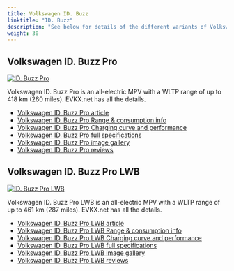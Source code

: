 ```yaml
---
title: Volkswagen ID. Buzz
linktitle: "ID. Buzz"
description: "See below for details of the different variants of Volkswagen ID. Buzz"
weight: 30
---
```

## Volkswagen ID. Buzz Pro

<a href="/models/volkswagen/id._buzz/id._buzz_pro/"><img src="https://media.evkx.net/multimedia/models/volkswagen/id._buzz/id._buzz_pro/main_1_st.jpg" class="img-fluid" alt="ID. Buzz Pro" ></a>

Volkswagen ID. Buzz Pro is an all-electric MPV with a WLTP range of up to 418 km (260 miles). EVKX.net has all the details. 

- [Volkswagen ID. Buzz Pro article](/models/volkswagen/id._buzz/id._buzz_pro/)
- [Volkswagen ID. Buzz Pro Range & consumption info](/models/volkswagen/id._buzz/id._buzz_pro/rangeandconsumption)
- [Volkswagen ID. Buzz Pro Charging curve and performance](/models/volkswagen/id._buzz/id._buzz_pro/chargingcurve)
- [Volkswagen ID. Buzz Pro full specifications](/models/volkswagen/id._buzz/id._buzz_pro/specifications)
- [Volkswagen ID. Buzz Pro image gallery](/models/volkswagen/id._buzz/id._buzz_pro/gallery)
- [Volkswagen ID. Buzz Pro reviews](/models/volkswagen/id._buzz/id._buzz_pro/reviews)

## Volkswagen ID. Buzz Pro LWB

<a href="/models/volkswagen/id._buzz/id._buzz_pro_lwb/"><img src="https://media.evkx.net/multimedia/models/volkswagen/id._buzz/id._buzz_pro_lwb/main_1_st.jpg" class="img-fluid" alt="ID. Buzz Pro LWB" ></a>

Volkswagen ID. Buzz Pro LWB is an all-electric MPV with a WLTP range of up to 461 km (287 miles). EVKX.net has all the details. 

- [Volkswagen ID. Buzz Pro LWB article](/models/volkswagen/id._buzz/id._buzz_pro_lwb/)
- [Volkswagen ID. Buzz Pro LWB Range & consumption info](/models/volkswagen/id._buzz/id._buzz_pro_lwb/rangeandconsumption)
- [Volkswagen ID. Buzz Pro LWB Charging curve and performance](/models/volkswagen/id._buzz/id._buzz_pro_lwb/chargingcurve)
- [Volkswagen ID. Buzz Pro LWB full specifications](/models/volkswagen/id._buzz/id._buzz_pro_lwb/specifications)
- [Volkswagen ID. Buzz Pro LWB image gallery](/models/volkswagen/id._buzz/id._buzz_pro_lwb/gallery)
- [Volkswagen ID. Buzz Pro LWB reviews](/models/volkswagen/id._buzz/id._buzz_pro_lwb/reviews)

